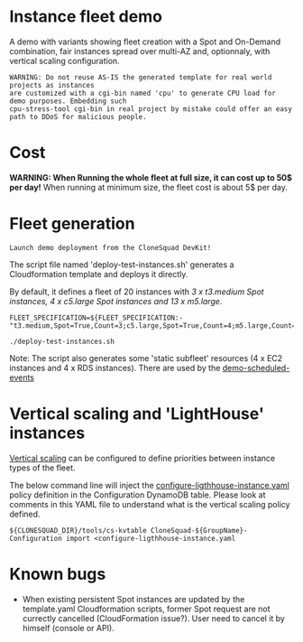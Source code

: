 
# Instance fleet demo

A demo with variants showing fleet creation with a Spot and On-Demand combination, fair instances spread over multi-AZ and,
optionnaly, with vertical scaling configuration.

	WARNING: Do not reuse AS-IS the generated template for real world projects as instances
	are customized with a cgi-bin named 'cpu' to generate CPU load for demo purposes. Embedding such
	cpu-stress-tool cgi-bin in real project by mistake could offer an easy path to DDoS for malicious people.

# Cost

**WARNING: When Running the whole fleet at full size, it can cost up to 50$ per day!** When running at minimum size, the fleet cost is 
about 5$ per day.

# Fleet generation

	Launch demo deployment from the CloneSquad DevKit!

The script file named 'deploy-test-instances.sh' generates a Cloudformation template and deploys it directly.

By default, it defines a fleet of 20 instances with *3 x t3.medium Spot instances, 4 x c5.large Spot instances and 13 x m5.large*.


```shell
FLEET_SPECIFICATION=${FLEET_SPECIFICATION:-"t3.medium,Spot=True,Count=3;c5.large,Spot=True,Count=4;m5.large,Count=13"}
```


```shell
./deploy-test-instances.sh
```

Note: The script also generates some 'static subfleet' resources (4 x EC2 instances and 4 x RDS instances). There are used by the 
[demo-scheduled-events](../demo-scheduled-events/)


# Vertical scaling and 'LightHouse' instances

[Vertical scaling](../../../docs/SCALING.md#vertical-scaling) can be configured to define priorities between instance types of the fleet.

The below command line will inject the [configure-ligthhouse-instance.yaml](configure-ligthhouse-instance.yaml) policy definition
in the Configuration DynamoDB table. Please look at comments in this YAML file to understand what is the vertical scaling policy defined.

```shell
${CLONESQUAD_DIR}/tools/cs-kvtable CloneSquad-${GroupName}-Configuration import <configure-ligthhouse-instance.yaml
```

# Known bugs

* When existing persistent Spot instances are updated by the template.yaml Cloudformation scripts, former 
Spot request are not currectly cancelled (CloudFormation issue?). User need to cancel it by himself (console or API).

